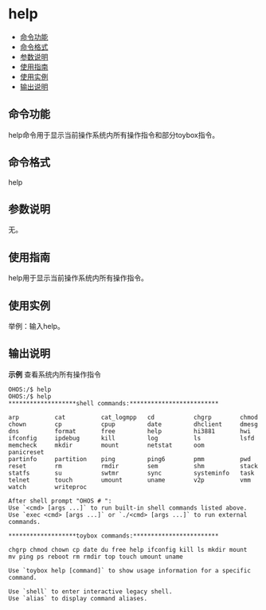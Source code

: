 # help<a name="ZH-CN_TOPIC_0000001134006250"></a>

-   [命令功能](#section01)
-   [命令格式](#section02)
-   [参数说明](#section03)
-   [使用指南](#section04)
-   [使用实例](#section05)
-   [输出说明](#section06)

## 命令功能<a name="section01"></a>

help命令用于显示当前操作系统内所有操作指令和部分toybox指令。

## 命令格式<a name="section02"></a>

help

## 参数说明<a name="section03"></a>

无。

## 使用指南<a name="section04"></a>

help用于显示当前操作系统内所有操作指令。

## 使用实例<a name="section05"></a>

举例：输入help。

## 输出说明<a name="section06"></a>

**示例**  查看系统内所有操作指令

```shell
OHOS:/$ help
OHOS:/$ help
*******************shell commands:*************************

arp          cat          cat_logmpp   cd           chgrp        chmod
chown        cp           cpup         date         dhclient     dmesg
dns          format       free         help         hi3881       hwi
ifconfig     ipdebug      kill         log          ls           lsfd
memcheck     mkdir        mount        netstat      oom          panicreset
partinfo     partition    ping         ping6        pmm          pwd
reset        rm           rmdir        sem          shm          stack
statfs       su           swtmr        sync         systeminfo   task
telnet       touch        umount       uname        v2p          vmm
watch        writeproc

After shell prompt "OHOS # ":
Use `<cmd> [args ...]` to run built-in shell commands listed above.
Use `exec <cmd> [args ...]` or `./<cmd> [args ...]` to run external commands.

*******************toybox commands:************************

chgrp chmod chown cp date du free help ifconfig kill ls mkdir mount
mv ping ps reboot rm rmdir top touch umount uname

Use `toybox help [command]` to show usage information for a specific command.

Use `shell` to enter interactive legacy shell.
Use `alias` to display command aliases.
```
